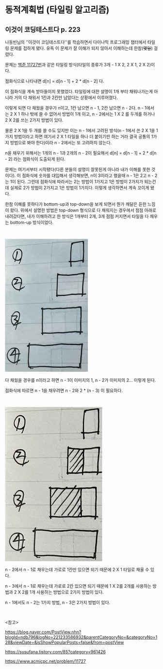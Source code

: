# 동적계획법 (타일링 알고리즘)

## 이것이 코딩테스트다 p. 223

나동빈님의 ''이것이 코딩테스트다''를 학습하면서 다이나믹 프로그래밍 챕터에서 타일링 문제를 접하게 됐다. 유독 이 문제가 잘 이해가 되지 않아서 이해하는데 한참(~~몇일~~) 걸렸다.

문제는 [백준 11727번](https://www.acmicpc.net/problem/11727)과 같은 타일링 방식(타일의 종류가 3개 - 1 X 2, 2 X 1, 2 X 2)이다.

점화식으로 나타내면 d[n] = d[n - 1] + 2 * d[n - 2] 다.

이 점화식을 계속 받아들이지 못했었다. 타일링에 대한 설명이 1개 부터 채워나가는게 아니라 거의 다 채워서 1칸과 2칸만 남았다는 상황에서 이루어졌다. 

이렇게 되면 다 채웠을 경우가 n이고, 1칸 남으면 n - 1, 2칸 남으면 n - 2다. n - 1에서는 2 X 1 하나 밖에 쓸 수 없어서 방법이 1개 이고, n - 2에서는 1 X 2 를 두개를 하거나 2 X 2를 쓰는 2가지 방법이 있다. 

물론 2 X 1을 두 개를 쓸 수도 있지만 이는 n - 1에서 고려된 방식(n - 1에서 쓴 2 X 1을 1가지 방법이라고 하면 여기서 2 X 1 타일을 하나 더 붙이기만 하는 거라 결국 공통의 1가지 방법으로 봐야 한다)이라 n - 2에서는 또 고려하지 않는다.

n을 채우기 위해서는 1개의 n - 1과 2개의 n - 2이 필요해서 d[n] = d[n - 1] + 2 * d[n - 2] 라는 점화식이 도출되게 된다.

문제는 여기서부터 시작됐다(다른 분들의 설명이 잘못된게 아니라 내가 이해를 못한 것이다). 이 점화식에 숫자를 대입해서 생각해보면, n이 3이라고 했을때 n - 1은 2고 n - 2는 1이 된다. 그런데 점화식에 따라서는 2는 방법이 1가지고 1은 방법이 2가지가 되는건데 실제로 2가 방법이 2가지고 1은 방법이 1가지다. 이렇게 생각하면서 계속 꼬이게 됐다.

한참 이해를 못하다가 bottom-up과 top-down을 보게 되면서 뭔가 깨달은 듣한 느낌이 왔다. 위에서 설명한 방법은 top-down 형식으로 다 채워지는 경우에서 점점 아래로 내려갔다면, 내가 이해하려고 한 방식은 1개부터 2개, 3개 점점 커지면서 타일을 다 채우는 bottom-up 방식이었다.

<br>

![1](1.jpg)

다 채웠을 경우를 n이라고 하면 n - 1이 이미지의 1, n - 2가 이미지의 2... 이렇게 된다.

점화식에 따르면 n - 1을 채우려면 n - 2와 2 * (n - 3) 이 필요하다.

<br>

![2](2.jpg)

n - 2에서 n - 1로 채우는데 가로로 1칸만 있으면 되기 때문에 2 X 1 타일로 채울 수 있다.

n - 3에서 n - 1로 채우는데 가로로 2칸 있으면 되기 때문에 1 X 2를 2개를 사용하는 방법과 2 X 2를 1개 사용하는 방법으로 2가지 방법이 있다.

n - 1에서도 n - 2는 1가지 방법, n - 3은 2가지 방법이 있다.

<br>

<참고>

https://blog.naver.com/PostView.nhn?blogId=ndb796&logNo=221233586932&parentCategoryNo=&categoryNo=128&viewDate=&isShowPopularPosts=false&from=postView

https://susufana.tistory.com/85?category=961426

https://www.acmicpc.net/problem/11727